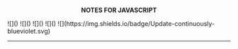 <p align='center'><b>NOTES FOR JAVASCRIPT</b></p>
![](<https://img.shields.io/badge/Version-1.0-orange.svg>)
![](<https://img.shields.io/badge/Level-Bronz-red.svg>)
![](<https://img.shields.io/badge/Master-eivmosn-blue.svg>)
![](<https://img.shields.io/badge/Code-JavaScript-green.svg>)
![](https://img.shields.io/badge/Update-continuously-blueviolet.svg)

***
